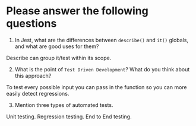 # Please answer the following questions

1.  In Jest, what are the differences between `describe()` and `it()` globals, and what are good uses for them?

Describe can group it/test within its scope.

2.  What is the point of `Test Driven Development`? What do you think about this approach?

To test every possible input you can pass in the function so you can more easily detect regressions.

3.  Mention three types of automated tests.

Unit testing.
Regression testing.
End to End testing.
